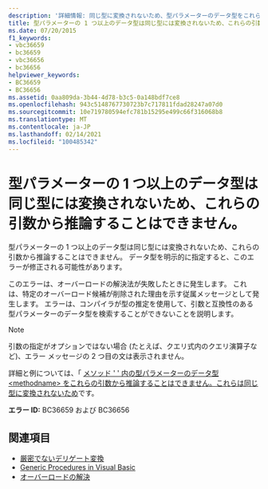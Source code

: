 ```yaml
---
description: '詳細情報: 同じ型に変換されないため、型パラメーターのデータ型をこれらの引数から推論することはできません'
title: 型パラメーターの 1 つ以上のデータ型は同じ型には変換されないため、これらの引数から推論することはできません。
ms.date: 07/20/2015
f1_keywords:
- vbc36659
- bc36659
- vbc36656
- bc36656
helpviewer_keywords:
- BC36659
- BC36656
ms.assetid: 0aa809da-3b44-4d78-b3c5-0a148bdf7ce8
ms.openlocfilehash: 943c5148767730723b7c717811fdad28247a07d0
ms.sourcegitcommit: 10e719780594efc781b15295e499c66f316068b8
ms.translationtype: MT
ms.contentlocale: ja-JP
ms.lasthandoff: 02/14/2021
ms.locfileid: "100485342"
---
```

# <a name="data-types-of-the-type-parameters-cannot-be-inferred-from-these-arguments-because-they-do-not-convert-to-the-same-type"></a>型パラメーターの 1 つ以上のデータ型は同じ型には変換されないため、これらの引数から推論することはできません。

型パラメーターの 1 つ以上のデータ型は同じ型には変換されないため、これらの引数から推論することはできません。 データ型を明示的に指定すると、このエラーが修正される可能性があります。  
  
 このエラーは、オーバーロードの解決法が失敗したときに発生します。 これは、特定のオーバーロード候補が削除された理由を示す従属メッセージとして発生します。 エラーは、コンパイラが型の推定を使用して、引数と互換性のある型パラメーターのデータ型を検索することができないことを説明します。  
  
> [!NOTE]
> 引数の指定がオプションではない場合 (たとえば、クエリ式内のクエリ演算子など)、エラー メッセージの 2 つ目の文は表示されません。  
  
 詳細と例については、「 [メソッド ' ' 内の型パラメーターのデータ型 \<methodname> をこれらの引数から推論することはできません。これらは同じ型に変換されないため](bc36660-bc36657.md)です。  
  
 **エラー ID:** BC36659 および BC36656  
  
## <a name="see-also"></a>関連項目

- [厳密でないデリゲート変換](../programming-guide/language-features/delegates/relaxed-delegate-conversion.md)
- [Generic Procedures in Visual Basic](../programming-guide/language-features/data-types/generic-procedures.md)
- [オーバーロードの解決](../programming-guide/language-features/procedures/overload-resolution.md)
